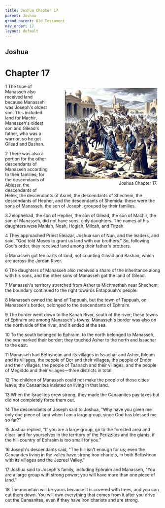 ```yaml
---
title: Joshua Chapter 17
parent: Joshua
grand_parent: Old Testament
nav_order: 17
layout: default
---
```


## Joshua

# Chapter 17

<figure style="float: right; margin-right: 10px;">
    <img src="/assets/Image/Joshua/500/17.jpg" alt="Joshua Chapter 17" style="width: 300px; height: 300px; float: right;padding-left: 10px;"/>
    <figcaption style="clear: both;text-align: right;">Joshua Chapter 17.</figcaption>
</figure>
1 The tribe of Manasseh also received land because Manasseh was Joseph's oldest son. This included land for Machir, Manasseh's oldest son and Gilead's father, who was a warrior, so he got Gilead and Bashan.

2 There was also a portion for the other descendants of Manasseh according to their families; for the descendants of Abiezer, the descendants of Helek, the descendants of Asriel, the descendants of Shechem, the descendants of Hepher, and the descendants of Shemida: these were the sons of Manasseh, the son of Joseph, grouped by their families.

3 Zelophehad, the son of Hepher, the son of Gilead, the son of Machir, the son of Manasseh, did not have sons, only daughters. The names of his daughters were Mahlah, Noah, Hoglah, Milcah, and Tirzah.

4 They approached Priest Eleazar, Joshua son of Nun, and the leaders, and said, "God told Moses to grant us land with our brothers." So, following God's order, they received land among their father's brothers.

5 Manasseh got ten parts of land, not counting Gilead and Bashan, which are across the Jordan River.

6 The daughters of Manasseh also received a share of the inheritance along with his sons, and the other sons of Manasseh got the land of Gilead.

7 Manasseh's territory stretched from Asher to Michmethah near Shechem; the boundary continued to the right towards Entappuah's people.

8 Manasseh owned the land of Tappuah, but the town of Tappuah, on Manasseh's border, belonged to the descendants of Ephraim.

9 The border went down to the Kanah River, south of the river; these towns of Ephraim are among Manasseh's towns: Manasseh's border was also on the north side of the river, and it ended at the sea.

10 To the south belonged to Ephraim, to the north belonged to Manasseh, the sea marked their border; they touched Asher to the north and Issachar to the east.

11 Manasseh had Bethshean and its villages in Issachar and Asher, Ibleam and its villages, the people of Dor and their villages, the people of Endor and their villages, the people of Taanach and their villages, and the people of Megiddo and their villages—three districts in total.

12 The children of Manasseh could not make the people of those cities leave; the Canaanites insisted on living in that land.

13 When the Israelites grew strong, they made the Canaanites pay taxes but did not completely force them out.

14 The descendants of Joseph said to Joshua, "Why have you given me only one piece of land when I am a large group, since God has blessed me so far?"

15 Joshua replied, "If you are a large group, go to the forested area and clear land for yourselves in the territory of the Perizzites and the giants, if the hill country of Ephraim is too small for you."

16 Joseph's descendants said, "The hill isn't enough for us; even the Canaanites living in the valley have strong iron chariots, in both Bethshean with its villages and the Jezreel Valley."

17 Joshua said to Joseph's family, including Ephraim and Manasseh, "You are a large group with strong power; you will have more than one piece of land."

18 The mountain will be yours because it is covered with trees, and you can cut them down. You will own everything that comes from it after you drive out the Canaanites, even if they have iron chariots and are strong.


